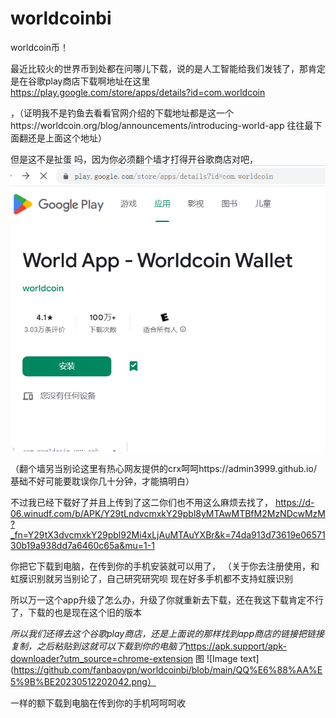 # worldcoinbi
worldcoin币！

最近比较火的世界币到处都在问哪儿下载，说的是人工智能给我们发钱了，那肯定是在谷歌play商店下载啊地址在这里
https://play.google.com/store/apps/details?id=com.worldcoin

，（证明我不是钓鱼去看看官网介绍的下载地址都是这一个https://worldcoin.org/blog/announcements/introducing-world-app
往往最下面翻还是上面这个地址）



但是这不是扯蛋 吗，因为你必须翻个墙才打得开谷歌商店对吧，
![Image text](https://github.com/fanbaovpn/worldcoinbi/blob/main/kjkj.png)

（翻个墙另当别论这里有热心网友提供的crx呵呵https://admin3999.github.io/
基础不好可能要耽误你几十分钟，才能搞明白）

不过我已经下载好了并且上传到了这二你们也不用这么麻烦去找了，
https://d-06.winudf.com/b/APK/Y29tLndvcmxkY29pbl8yMTAwMTBfM2MzNDcwMzM?_fn=Y29tX3dvcmxkY29pbl92Mi4xLjAuMTAuYXBr&k=74da913d73619e0657130b19a938dd7a6460c65a&mu=1-1

你把它下载到电脑，在传到你的手机安装就可以用了，
（关于你去注册使用，和虹膜识别就另当别论了，自己研究研究呗
现在好多手机都不支持虹膜识别


所以万一这个app升级了怎么办，升级了你就重新去下载，还在我这下载肯定不行了，下载的也是现在这个旧的版本

*所以我们还得去这个谷歌play商店，还是上面说的那样找到app商店的链接把链接复制，之后粘贴到这就可以下载到你的电脑了*https://apk.support/apk-downloader?utm_source=chrome-extension
图
![Image text](https://github.com/fanbaovpn/worldcoinbi/blob/main/QQ%E6%88%AA%E5%9B%BE20230512202042.png）

一样的额下载到电脑在传到你的手机呵呵呵收
